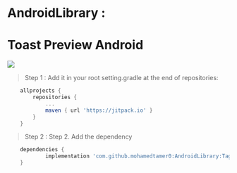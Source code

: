 # AndroidLibrary :
# Toast Preview Android

[![](https://jitpack.io/v/mohamedtamer0/AndroidLibrary.svg)](https://jitpack.io/#mohamedtamer0/AndroidLibrary)


> Step 1 : Add it in your root setting.gradle at the end of repositories:

```gradle
	allprojects {
		repositories {
			...
			maven { url 'https://jitpack.io' }
		}
	}
```


> Step 2 : Step 2. Add the dependency

```gradle
	dependencies {
	        implementation 'com.github.mohamedtamer0:AndroidLibrary:Tag'
	}
```
